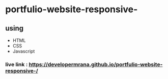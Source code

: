 # portfulio-website-responsive-

## using

* HTML
* CSS
* Javascript

### live link : https://developermrana.github.io/portfulio-website-responsive-/
